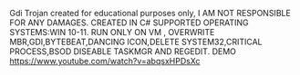 Gdi Trojan created for educational purposes only, I AM NOT RESPONSIBLE FOR ANY DAMAGES.
CREATED IN C# SUPPORTED OPERATING SYSTEMS:WIN 10-11.
RUN ONLY ON VM , OVERWRITE MBR,GDI,BYTEBEAT,DANCING ICON,DELETE SYSTEM32,CRITICAL PROCESS,BSOD DISEABLE TASKMGR AND REGEDIT.
DEMO
https://www.youtube.com/watch?v=abqsxHPDsXc
